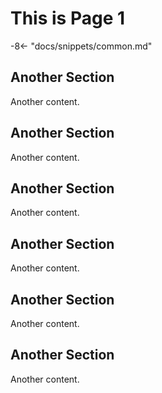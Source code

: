 # This is Page 1

-8<- "docs/snippets/common.md"

## Another Section
Another content.

## Another Section
Another content.

## Another Section
Another content.

## Another Section
Another content.

## Another Section
Another content.

## Another Section
Another content.